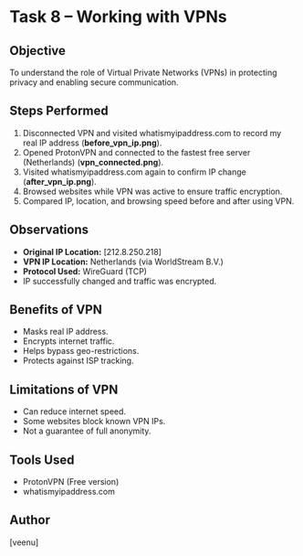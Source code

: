 # Task 8 – Working with VPNs

## Objective
To understand the role of Virtual Private Networks (VPNs) in protecting privacy and enabling secure communication.

## Steps Performed
1. Disconnected VPN and visited whatismyipaddress.com to record my real IP address (**before_vpn_ip.png**).
2. Opened ProtonVPN and connected to the fastest free server (Netherlands) (**vpn_connected.png**).
3. Visited whatismyipaddress.com again to confirm IP change (**after_vpn_ip.png**).
4. Browsed websites while VPN was active to ensure traffic encryption.
5. Compared IP, location, and browsing speed before and after using VPN.

## Observations
- **Original IP Location:** [212.8.250.218]
- **VPN IP Location:** Netherlands (via WorldStream B.V.)
- **Protocol Used:** WireGuard (TCP)
- IP successfully changed and traffic was encrypted.

## Benefits of VPN
- Masks real IP address.
- Encrypts internet traffic.
- Helps bypass geo-restrictions.
- Protects against ISP tracking.

## Limitations of VPN
- Can reduce internet speed.
- Some websites block known VPN IPs.
- Not a guarantee of full anonymity.

## Tools Used
- ProtonVPN (Free version)
- whatismyipaddress.com

## Author
[veenu]
